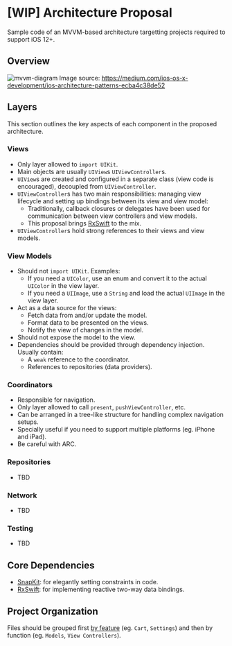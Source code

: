 # [WIP] Architecture Proposal

Sample code of an MVVM-based architecture targetting projects required to support iOS 12+.

## Overview

![mvvm-diagram](https://user-images.githubusercontent.com/2234780/115744888-581b2680-a369-11eb-9bbe-c0f5abf533d3.png)
Image source: https://medium.com/ios-os-x-development/ios-architecture-patterns-ecba4c38de52

## Layers

This section outlines the key aspects of each component in the proposed architecture.

### Views

* Only layer allowed to `import UIKit`.
* Main objects are usually `UIView`s `UIViewController`s.
* `UIView`s are created and configured in a separate class (view code is encouraged), decoupled from `UIViewController`.
* `UIViewController`s has two main responsibilities: managing view lifecycle and setting up bindings between its view and view model:
  * Traditionally, callback closures or delegates have been used for communication between view controllers and view models.
  * This proposal brings [RxSwift](https://github.com/ReactiveX/RxSwift) to the mix.
* `UIViewController`s hold strong references to their views and view models.

### View Models

* Should not `import UIKit`. Examples:
  * If you need a `UIColor`, use an enum and convert it to the actual `UIColor` in the view layer.
  * If you need a `UIImage`, use a `String` and load the actual `UIImage` in the view layer.
* Act as a data source for the views:
  * Fetch data from and/or update the model.
  * Format data to be presented on the views.
  * Notify the view of changes in the model.
* Should not expose the model to the view.
* Dependencies should be provided through dependency injection. Usually contain:
  * A `weak` reference to the coordinator.
  * References to repositories (data providers).

### Coordinators

* Responsible for navigation.
* Only layer allowed to call `present`, `pushViewController`, etc.
* Can be arranged in a tree-like structure for handling complex navigation setups.
* Specially useful if you need to support multiple platforms (eg. iPhone and iPad).
* Be careful with ARC.

### Repositories

* TBD

### Network

* TBD

### Testing

* TBD

## Core Dependencies

* [SnapKit](https://github.com/ReactiveX/RxSwift): for elegantly setting constraints in code.
* [RxSwift](https://github.com/ReactiveX/RxSwift): for implementing reactive two-way data bindings.

## Project Organization

Files should be grouped first [by feature](https://www.swiftbysundell.com/articles/structuring-swift-code/#features) (eg. `Cart`, `Settings`) and then by function (eg. `Models`, `View Controllers`).
